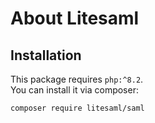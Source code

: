 # About Litesaml

## Installation

This package requires `php:^8.2`.  
You can install it via composer:
```bash
composer require litesaml/saml
```
